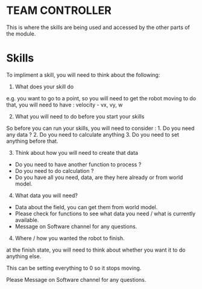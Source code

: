 # TEAM CONTROLLER

This is where the skills are being used and accessed by the other parts of the module.

# Skills

To impliment a skill, you will need to think about the following:

1) What does your skill do

  e.g. you want to go to a point, so you will need to get the robot moving
  to do that, you will need to have : velocity - vx, vy, w

2) What you will need to do before you start your skills

  So before you can run your skills, you will need to consider : 
    1. Do you need any data ? 
    2. Do you need to calculate anything
    3. Do you need to set anything before that.

3) Think about how you will need to create that data
  - Do you need to have another function to process ? 
  - Do you need to do calculation ? 
  - Do you have all you need, data, are they here already or from world model.

4) What data you will need?
  - Data about the field, you can get them from world model. 
  - Please check for functions to see what data you need / what is currently available.
  - Message on Software channel for any questions.


4) Where / how you wanted the robot to finish.

  at the finish state, you will need to think about whether you want it to do anything else.
  
  This can be setting everything to 0 so it stops moving.
  
  Please Message on Software channel for any questions.
